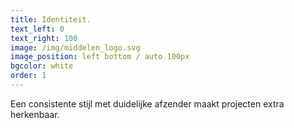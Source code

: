 ```yaml
---
title: Identiteit.
text_left: 0
text_right: 100
image: /img/middelen_logo.svg
image_position: left bottom / auto 100px
bgcolor: white
order: 1
---
```


Een consistente stijl met duidelijke afzender maakt projecten extra herkenbaar.
